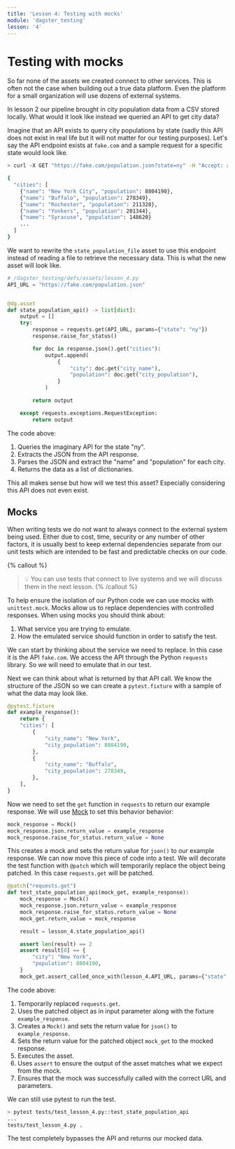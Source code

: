 ```yaml
---
title: 'Lesson 4: Testing with mocks'
module: 'dagster_testing'
lesson: '4'
---
```


# Testing with mocks

So far none of the assets we created connect to other services. This is often not the case when building out a true data platform. Even the platform for a small organization will use dozens of external systems.

In lesson 2 our pipeline brought in city population data from a CSV stored locally. What would it look like instead we queried an API to get city data?

Imagine that an API exists to query city populations by state (sadly this API does not exist in real life but it will not matter for our testing purposes). Let's say the API endpoint exists at `fake.com` and a sample request for a specific state would look like.

```bash
> curl -X GET "https://fake.com/population.json?state=ny" -H "Accept: application/json"

{
  "cities": [
    {"name": "New York City", "population": 8804190},
    {"name": "Buffalo", "population": 278349},
    {"name": "Rochester", "population": 211328},
    {"name": "Yonkers", "population": 201344},
    {"name": "Syracuse", "population": 148620}
    ...
  ]
}
```

We want to rewrite the `state_population_file` asset to use this endpoint instead of reading a file to retrieve the necessary data. This is what the new asset will look like.

```python
# /dagster_testing/defs/assets/lesson_4.py
API_URL = "https://fake.com/population.json"


@dg.asset
def state_population_api() -> list[dict]:
    output = []
    try:
        response = requests.get(API_URL, params={"state": "ny"})
        response.raise_for_status()

        for doc in response.json().get("cities"):
            output.append(
                {
                    "city": doc.get("city_name"),
                    "population": doc.get("city_population"),
                }
            )

        return output

    except requests.exceptions.RequestException:
        return output
```

The code above:

1. Queries the imaginary API for the state "ny".
2. Extracts the JSON from the API response.
3. Parses the JSON and extract the "name" and "population" for each city.
4. Returns the data as a list of dictionaries.

This all makes sense but how will we test this asset? Especially considering this API does not even exist.

## Mocks

When writing tests we do not want to always connect to the external system being used. Either due to cost, time, security or any number of other factors, it is usually best to keep external dependencies separate from our unit tests which are intended to be fast and predictable checks on our code.

{% callout %}
> 💡 You can use tests that connect to live systems and we will discuss them in the next lesson.
{% /callout %}

To help ensure the isolation of our Python code we can use mocks with `unittest.mock`. Mocks allow us to replace dependencies with controlled responses. When using mocks you should think about:

1. What service you are trying to emulate.
2. How the emulated service should function in order to satisfy the test.

We can start by thinking about the service we need to replace. In this case it is the API `fake.com`. We access the API through the Python `requests` library. So we will need to emulate that in our test.

Next we can think about what is returned by that API call. We know the structure of the JSON so we can create a `pytest.fixture` with a sample of what the data may look like.

```python
@pytest.fixture
def example_response():
    return {
    "cities": [
        {
            "city_name": "New York",
            "city_population": 8804190,
        },
        {
            "city_name": "Buffalo",
            "city_population": 278349,
        },
    ],
}
```

Now we need to set the `get` function in `requests` to return our example response.  We will use [Mock](https://docs.python.org/3/library/unittest.mock.html#unittest.mock.Mock) to set this behavior behavior:

```python
mock_response = Mock()
mock_response.json.return_value = example_response
mock_response.raise_for_status.return_value = None
```

This creates a mock and sets the return value for `json()` to our example response. We can now move this piece of code into a test. We will decorate the test function with `@patch` which will temporarily replace the object being patched. In this case `requests.get` will be patched.

```python
@patch("requests.get")
def test_state_population_api(mock_get, example_response):
    mock_response = Mock()
    mock_response.json.return_value = example_response
    mock_response.raise_for_status.return_value = None
    mock_get.return_value = mock_response

    result = lesson_4.state_population_api()

    assert len(result) == 2
    assert result[0] == {
        "city": "New York",
        "population": 8804190,
    }
    mock_get.assert_called_once_with(lesson_4.API_URL, params={"state": "ny"})
```

The code above:

1. Temporarily replaced `requests.get`.
2. Uses the patched object as in input parameter along with the fixture `example_response`.
3. Creates a `Mock()` and sets the return value for `json()` to `example_response`.
4. Sets the return value for the patched object `mock_get` to the mocked response.
5. Executes the asset.
6. Uses `assert` to ensure the output of the asset matches what we expect from the mock.
7. Ensures that the mock was successfully called with the correct URL and parameters.

We can still use pytest to run the test.

```bash
> pytest tests/test_lesson_4.py::test_state_population_api
...
tests/test_lesson_4.py .                                                          [100%]
```

The test completely bypasses the API and returns our mocked data.
